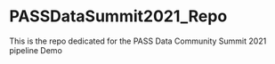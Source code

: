 # PASSDataSummit2021_Repo
This is the repo dedicated for the PASS Data Community Summit 2021 pipeline Demo
